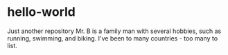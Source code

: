 # hello-world
Just another repository
Mr. B is a family man with several hobbies, such as running, swimming, and biking.
I've been to many countries - too many to list.
